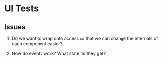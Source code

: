 # UI Tests

## Issues

1. Do we want to wrap data access so that we can change the internals of each
component easier?

2. How do events work? What state do they get?
